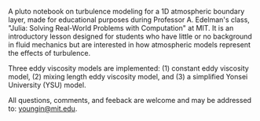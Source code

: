 A pluto notebook on turbulence modeling for a 1D atmospheric boundary layer, made for educational purposes during Professor A. Edelman's class, "Julia: Solving Real-World Problems with Computation" at MIT.
It is an introductory lesson designed for students who have little or no background in fluid mechanics but are interested in how atmospheric models represent the effects of turbulence.

Three eddy viscosity models are implemented: (1) constant eddy viscosity model, (2) mixing length eddy viscosity model, and (3) a simplified Yonsei University (YSU) model.

All questions, comments, and feeback are welcome and may be addressed to: youngin@mit.edu.
